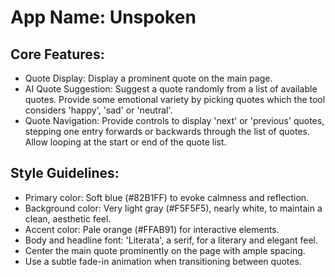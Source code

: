 # **App Name**: Unspoken

## Core Features:

- Quote Display: Display a prominent quote on the main page.
- AI Quote Suggestion: Suggest a quote randomly from a list of available quotes. Provide some emotional variety by picking quotes which the tool considers 'happy', 'sad' or 'neutral'.
- Quote Navigation: Provide controls to display 'next' or 'previous' quotes, stepping one entry forwards or backwards through the list of quotes. Allow looping at the start or end of the quote list.

## Style Guidelines:

- Primary color: Soft blue (#82B1FF) to evoke calmness and reflection.
- Background color: Very light gray (#F5F5F5), nearly white, to maintain a clean, aesthetic feel.
- Accent color: Pale orange (#FFAB91) for interactive elements.
- Body and headline font: 'Literata', a serif, for a literary and elegant feel.
- Center the main quote prominently on the page with ample spacing.
- Use a subtle fade-in animation when transitioning between quotes.